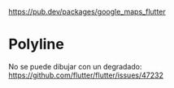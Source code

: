 https://pub.dev/packages/google_maps_flutter

# Polyline
No se puede dibujar con un degradado: https://github.com/flutter/flutter/issues/47232
